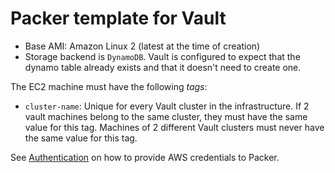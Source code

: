 # Packer template for Vault
- Base AMI: Amazon Linux 2 (latest at the time of creation)
- Storage backend is `DynamoDB`. Vault is configured to expect that the dynamo table already exists and that it doesn't need to create one.

The EC2 machine must have the following *tags*:
- `cluster-name`: Unique for every Vault cluster in the infrastructure. If 2 vault machines belong to the same cluster, they must have the same value for this tag. Machines of 2 different Vault clusters must never have the same value for this tag.

See [Authentication](https://www.packer.io/docs/builders/amazon.html#authentication) on how to provide AWS credentials to Packer.